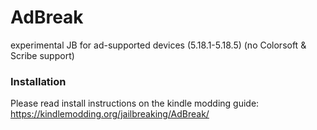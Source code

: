 # AdBreak
experimental JB for ad-supported devices (5.18.1-5.18.5) (no Colorsoft &amp; Scribe support)
### Installation
Please read install instructions on the kindle modding guide: https://kindlemodding.org/jailbreaking/AdBreak/
